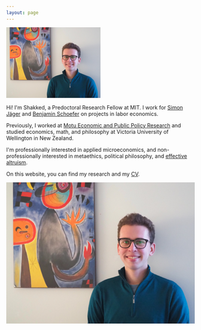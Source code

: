 ```yaml
---
layout: page
---
```


<img src=shakkednoy.jpeg width="50%" height="50%">

Hi! I'm Shakked, a Predoctoral Research Fellow at MIT. I work for [Simon Jäger](https://economics.mit.edu/faculty/sjaeger) and [Benjamin Schoefer](https://eml.berkeley.edu/~schoefer/) on projects in labor economics.

Previously, I worked at [Motu Economic and Public Policy Research](https://www.motu.nz/) and studied economics, math, and philosophy at Victoria University of Wellington in New Zealand.

I'm professionally interested in applied microeconomics, and non-professionally interested in metaethics, political philosophy, and [effective altruism](https://www.effectivealtruism.org/).

On this website, you can find my research and my [CV](http://shakkednoy.com/cv.pdf).

![image](shakkednoy.jpeg)


